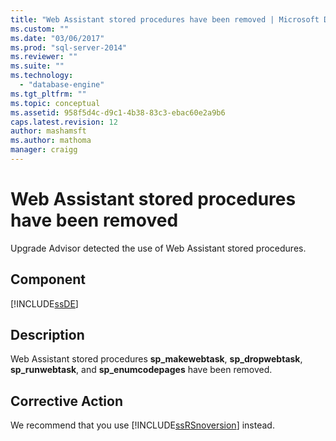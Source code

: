 ```yaml
---
title: "Web Assistant stored procedures have been removed | Microsoft Docs"
ms.custom: ""
ms.date: "03/06/2017"
ms.prod: "sql-server-2014"
ms.reviewer: ""
ms.suite: ""
ms.technology: 
  - "database-engine"
ms.tgt_pltfrm: ""
ms.topic: conceptual
ms.assetid: 958f5d4c-d9c1-4b38-83c3-ebac60e2a9b6
caps.latest.revision: 12
author: mashamsft
ms.author: mathoma
manager: craigg
---
```

# Web Assistant stored procedures have been removed
  Upgrade Advisor detected the use of Web Assistant stored procedures.  
  
## Component  
 [!INCLUDE[ssDE](../../includes/ssde-md.md)]  
  
## Description  
 Web Assistant stored procedures **sp_makewebtask**, **sp_dropwebtask**, **sp_runwebtask**, and **sp_enumcodepages** have been removed.  
  
## Corrective Action  
 We recommend that you use [!INCLUDE[ssRSnoversion](../../includes/ssrsnoversion-md.md)] instead.  
  
  
